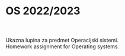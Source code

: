 # OS 2022/2023 
<br>
<br>
Ukazna lupina za predmet Operacijski sistemi. <br>
Homework assignment for Operating systems.
